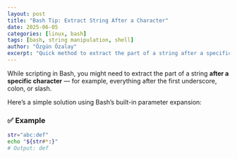 ```yaml
---
layout: post
title: "Bash Tip: Extract String After a Character"
date: 2025-06-05
categories: [linux, bash]
tags: [bash, string manipulation, shell]
author: "Özgün Özalay"
excerpt: "Quick method to extract the part of a string after a specific character using Bash parameter expansion."
---
```


While scripting in Bash, you might need to extract the part of a string **after a specific character** — for example, everything after the first underscore, colon, or slash.

Here’s a simple solution using Bash’s built-in parameter expansion:

### ✅ Example

```bash
str="abc:def"
echo "${str#*:}"
# Output: def
